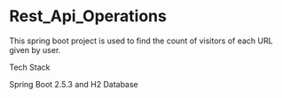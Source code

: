 # Rest_Api_Operations

This spring boot project is used to find the count of visitors of each URL given by user.

Tech Stack

Spring Boot 2.5.3 and H2 Database
